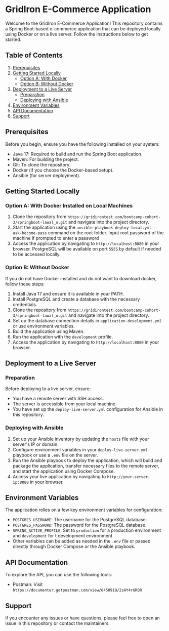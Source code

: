 # GridIron E-Commerce Application

Welcome to the GridIron E-Commerce Application! This repository contains a Spring Boot-based e-commerce application that can be deployed locally using Docker or on a live server. Follow the instructions below to get started.

## Table of Contents

1. [Prerequisites](#prerequisites)
2. [Getting Started Locally](#getting-started-locally)
    - [Option A: With Docker](#option-a-with-docker)
    - [Option B: Without Docker](#option-b-without-docker)
3. [Deployment to a Live Server](#deployment-to-a-live-server)
    - [Preparation](#preparation)
    - [Deploying with Ansible](#deploying-with-ansible)
4. [Environment Variables](#environment-variables)
5. [API Documentation](#api-documentation)
6. [Support](#support)

## Prerequisites

Before you begin, ensure you have the following installed on your system:

- Java 17: Required to build and run the Spring Boot application.
- Maven: For building the project.
- Git: To clone the repository.
- Docker (if you choose the Docker-based setup).
- Ansible (for server deployment).

## Getting Started Locally

### Option A: With Docker Installed on Local Machines

1. Clone the repository from `https://gridirontest.com/bootcamp-cohort-3/springboot-lawal_o.git` and navigate into the project directory.
2. Start the application using the `ansible-playbook deploy-local.yml --ask-become-pass` command on the root folder. Input root password of the machine if prompted to enter a password
3. Access the application by navigating to `http://localhost:8080` in your browser. PostgreSQL will be available on port `5555` by default if needed to be accessed locally.

### Option B: Without Docker

If you do not have Docker installed and do not want to download docker, follow these steps:

1. Install Java 17 and ensure it is available in your PATH.
2. Install PostgreSQL and create a database with the necessary credentials.
3. Clone the repository from `https://gridirontest.com/bootcamp-cohort-3/springboot-lawal_o.git` and navigate into the project directory.
4. Set up the database connection details in `application-development.yml` or use environment variables.
5. Build the application using Maven.
6. Run the application with the `development` profile.
7. Access the application by navigating to `http://localhost:8080` in your browser.

## Deployment to a Live Server

### Preparation

Before deploying to a live server, ensure:

- You have a remote server with SSH access.
- The server is accessible from your local machine.
- You have set up the `deploy-live-server.yml` configuration for Ansible in this repository.

### Deploying with Ansible

1. Set up your Ansible inventory by updating the `hosts` file with your server's IP or domain.
2. Configure environment variables in your `deploy-live-server.yml` playbook or use a `.env` file on the server.
3. Run the Ansible playbook to deploy the application, which will build and package the application, transfer necessary files to the remote server, and start the application using Docker Compose.
4. Access your live application by navigating to `http://your-server-ip:8080` in your browser.

## Environment Variables

The application relies on a few key environment variables for configuration:

- `POSTGRES_USERNAME`: The username for the PostgreSQL database.
- `POSTGRES_PASSWORD`: The password for the PostgreSQL database.
- `SPRING_ACTIVE_PROFILE`: Set to `production` for a production environment and `development` for t development environment
- Other variables can be added as needed in the `.env` file or passed directly through Docker Compose or the Ansible playbook.

## API Documentation

To explore the API, you can use the following tools:

- Postman: Visit `https://documenter.getpostman.com/view/8450919/2sAY4rGRQR` 

## Support

If you encounter any issues or have questions, please feel free to open an issue in this repository or contact the maintainers.
